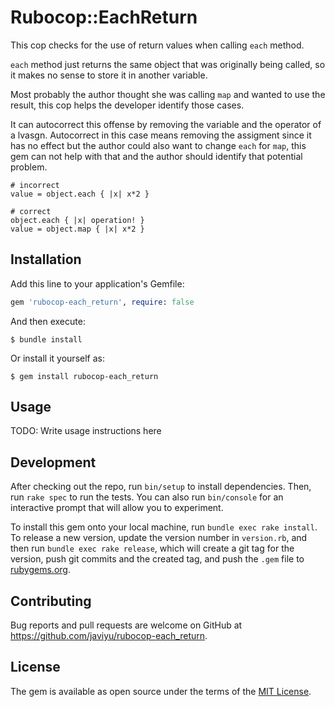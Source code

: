 # Rubocop::EachReturn

This cop checks for the use of return values when calling `each` method.

`each` method just returns the same object that was originally being called, so it makes no sense
to store it in another variable.

Most probably the author thought she was calling `map` and wanted to use the result, this
cop helps the developer identify those cases.

It can autocorrect this offense by removing the variable and the operator of a lvasgn. Autocorrect in this case means removing the assigment since it has no effect but the author could also want to change `each` for `map`, this gem can not help with that and the author should identify that potential problem.

```
# incorrect
value = object.each { |x| x*2 }

# correct
object.each { |x| operation! }
value = object.map { |x| x*2 }
```

## Installation

Add this line to your application's Gemfile:

```ruby
gem 'rubocop-each_return', require: false
```

And then execute:

    $ bundle install

Or install it yourself as:

    $ gem install rubocop-each_return

## Usage

TODO: Write usage instructions here

## Development

After checking out the repo, run `bin/setup` to install dependencies. Then, run `rake spec` to run the tests. You can also run `bin/console` for an interactive prompt that will allow you to experiment.

To install this gem onto your local machine, run `bundle exec rake install`. To release a new version, update the version number in `version.rb`, and then run `bundle exec rake release`, which will create a git tag for the version, push git commits and the created tag, and push the `.gem` file to [rubygems.org](https://rubygems.org).

## Contributing

Bug reports and pull requests are welcome on GitHub at https://github.com/javiyu/rubocop-each_return.

## License

The gem is available as open source under the terms of the [MIT License](https://opensource.org/licenses/MIT).

